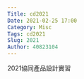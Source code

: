 ```yaml
---
Title: cd2021
Date: 2021-02-25 17:00
Category: Misc
Tags: cd2021
Slug: 2021
Author: 40823104
---
```


2021協同產品設計實習

<!-- PELICAN_END_SUMMARY -->
